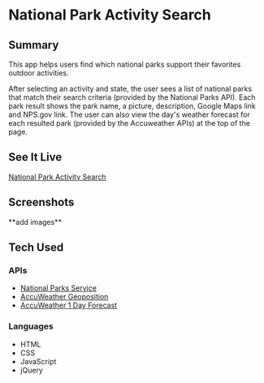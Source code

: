 <h1>National Park Activity Search</h1>

<h2>Summary</h2>

<p>This app helps users find which national parks support their favorites outdoor activities.</p>

<p>After selecting an activity and state, the user sees a list of national parks that match their search criteria (provided by the National Parks API). Each park result shows the park name, a picture, description, Google Maps link and NPS.gov link. The user can also view the day's weather forecast for each resulted park (provided by the Accuweather APIs) at the top of the page.</p>

<h2>See It Live</h2>
<a href='https://sabrinasides.github.io/NationalParkActivitySearch' target='_blank'>National Park Activity Search</a>

<h2>Screenshots</h2>
**add images**

<h2>Tech Used</h2>
<h3>APIs</h3>
<ul>
  <li><a href='https://www.nps.gov/subjects/developer/api-documentation.htm#/parks/getPark' target='_blank'>National Parks Service</a></li>
  <li><a href='https://developer.accuweather.com/accuweather-locations-api/apis/get/locations/v1/cities/geoposition/search' target='_blank'>AccuWeather         Geoposition</a></li>
  <li><a href='https://developer.accuweather.com/accuweather-forecast-api/apis/get/forecasts/v1/daily/1day/%7BlocationKey%7D' target='_blank'>AccuWeather 1     Day Forecast</a></li>
  </ul>

<h3>Languages</h3>
<ul>
  <li>HTML</li>
  <li>CSS</li>
  <li>JavaScript</li>
  <li>jQuery</li>
  </ul>
